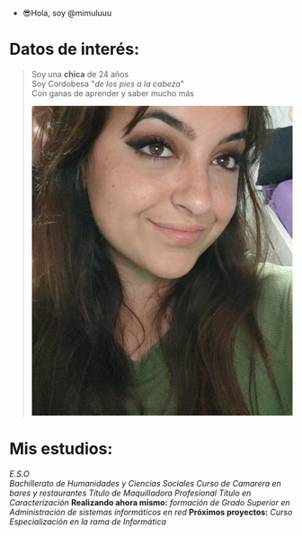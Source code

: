 - 😎Hola, soy @mimuluuu  
  
# Datos de interés:
>
> Soy una **chica** de 24 años    
> Soy Cordobesa "_de los pies a la cabeza_"  
> Con ganas de aprender y saber mucho más
>
> ![Mimuluuu](https://github.com/Mimuluuu/foto/blob/main/WhatsApp%20Image%202024-09-27%20at%2013.43.54.jpeg)
>
# Mis estudios:

_E.S.O_  
_Bachillerato de Humanidades y Ciencias Sociales_
_Curso de Camarera en bares y restaurantes_
_Título de Maquilladora Profesional_
_Título en Caracterización_
  **Realizando ahora mismo:** _formación de Grado Superior en Administración de sistemas informáticos en red_
  **Próximos proyectos:** _Curso Especialización en la rama de Informática_
